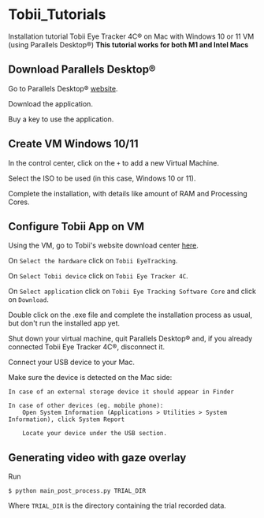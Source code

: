 # Tobii_Tutorials

Installation tutorial Tobii Eye Tracker 4C® on Mac with Windows 10 or 11 VM (using Parallels Desktop®)
**This tutorial works for both M1 and Intel Macs**

## Download Parallels Desktop®

Go to Parallels Desktop® [website](https://www.parallels.com).

Download the application.

Buy a key to use the application.

## Create VM Windows 10/11

In the control center, click on the `+` to add a new Virtual Machine.

Select the ISO to be used (in this case, Windows 10 or 11).

Complete the installation, with details like amount of RAM and Processing Cores.

## Configure Tobii App on VM

Using the VM, go to Tobii's website download center [here](https://gaming.tobii.com/getstarted).

On `Select the hardware` click on `Tobii EyeTracking`.

On `Select Tobii device` click on `Tobii Eye Tracker 4C`.

On `Select application` click on `Tobii Eye Tracking Software Core` and click on `Download`.

Double click on the .exe file and complete the installation process as usual, but don't run the installed app yet.

Shut down your virtual machine, quit Parallels Desktop® and, if you already connected Tobii Eye Tracker 4C®, disconnect it.

Connect your USB device to your Mac.

Make sure the device is detected on the Mac side:

    In case of an external storage device it should appear in Finder

    In case of other devices (eg. mobile phone):
        Open System Information (Applications > Utilities > System Information), click System Report

        Locate your device under the USB section.

## Generating video with gaze overlay

Run

    $ python main_post_process.py TRIAL_DIR

Where `TRIAL_DIR` is the directory containing the trial recorded data.
